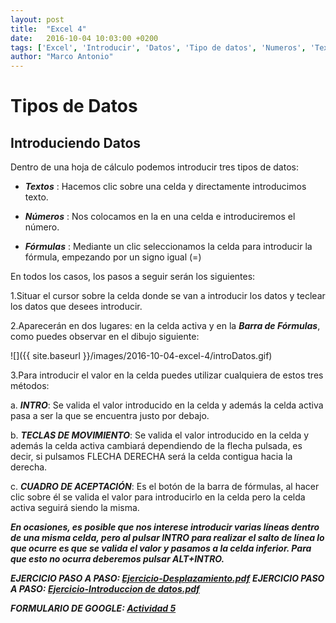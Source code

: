 ```yaml
---
layout: post
title:  "Excel 4"
date:   2016-10-04 10:03:00 +0200
tags: ['Excel', 'Introducir', 'Datos', 'Tipo de datos', 'Numeros', 'Textos', 'Formulas']
author: "Marco Antonio"
---
```


# Tipos de Datos

## Introduciendo Datos

Dentro de una hoja de cálculo podemos introducir tres tipos de datos:


+ ***Textos***
	: Hacemos clic sobre una celda y directamente introducimos texto.

+ ***Números***
	: Nos colocamos en la en una celda e introduciremos el número.
+ ***Fórmulas***
	: Mediante un clic seleccionamos la celda para introducir la fórmula, empezando por un signo igual (=)

En todos los casos, los pasos a seguir serán los siguientes: 

1.Situar el cursor sobre la celda donde se van a introducir los datos y teclear los datos que desees introducir.

2.Aparecerán en dos lugares: en la celda activa y en la ***Barra de Fórmulas***, como puedes observar en el dibujo siguiente: 

![]({{ site.baseurl }}/images/2016-10-04-excel-4/introDatos.gif)

3.Para introducir el valor en la celda puedes utilizar cualquiera de estos tres métodos:

a. ***INTRO***: Se valida el valor introducido en la celda y además la celda activa pasa a ser la que se encuentra justo por debajo.

b. ***TECLAS DE MOVIMIENTO***: Se valida el valor introducido en la celda y además la celda activa cambiará dependiendo de la flecha pulsada, es decir, si pulsamos FLECHA DERECHA será la celda contigua hacia la derecha.

c. ***CUADRO DE ACEPTACIÓN***: Es el botón  de la barra de fórmulas, al hacer clic sobre él se valida el valor para introducirlo en la celda pero la celda activa seguirá siendo la misma. 

***En ocasiones, es posible que nos interese introducir varias líneas dentro de una misma celda, pero al pulsar INTRO para realizar el salto de línea lo que ocurre es que se valida el valor y pasamos a la celda inferior. Para que esto no ocurra deberemos pulsar ALT+INTRO.***

***EJERCICIO PASO A PASO: [Ejercicio-Desplazamiento.pdf](https://github.com/marcoC76/marcoc76.github.io/blob/master/pdf/Ejercicio%20introduccion%20de%20datos.pdf)***
***EJERCICIO PASO A PASO: [Ejercicio-Introduccion de datos.pdf](https://github.com/marcoC76/marcoc76.github.io/blob/master/pdf/Ejercicio%20desplazamiento.pdf)***

***FORMULARIO DE GOOGLE: [Actividad 5](https://goo.gl/forms/Q67gXvIzhEpWyprQ2)***

